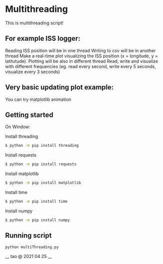 # Multithreading
This is multithreading script!

## For example ISS logger:
Reading ISS position will be in one thread
Writing to csv will be in another thread
Make a real-time plot visualizing the ISS position (x = longitude, y = latitutude). Plotting will be also in different thread
Read, write and visualize with different frequencies (eg. read every second, write every 5 seconds, visualize every 3 seconds)


## Very basic updating plot example:
You can try matplotlib animation
 
## Getting started
On Window:

Install threading

```bash
$ python -m pip install threading
``` 
Install requests

```bash
$ python -m pip install requests
``` 
Install matplotlib

```bash
$ python -m pip install matplotlib
``` 
Install time

```bash
$ python -m pip install time
``` 
Install numpy

```bash
$ python -m pip install numpy
``` 
## Running script

```bash
python multiThreading.py
``` 

 __ tao @ 2021 04 25 __
